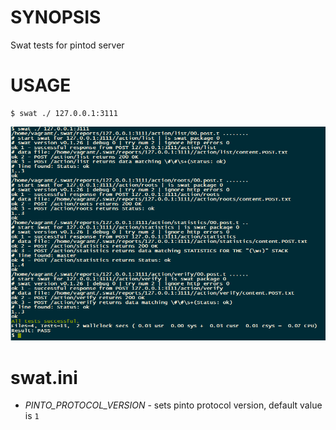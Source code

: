 # SYNOPSIS

Swat tests for pintod server 

# USAGE

    $ swat ./ 127.0.0.1:3111

![output](../images/pintod.png "output")

# swat.ini

- *PINTO_PROTOCOL_VERSION* - sets pinto protocol version, default value is `1`


